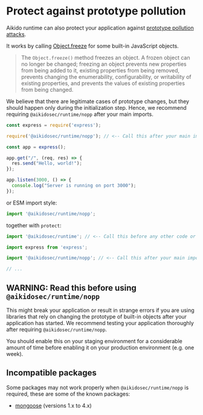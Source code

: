 # Protect against prototype pollution

Aikido runtime can also protect your application against [prototype pollution attacks](https://www.aikido.dev/blog/prevent-prototype-pollution).

It works by calling [Object.freeze](https://developer.mozilla.org/en-US/docs/Web/JavaScript/Reference/Global_Objects/Object/freeze) for some built-in JavaScript objects.

> The `Object.freeze()` method freezes an object. A frozen object can no longer be changed; freezing an object prevents new properties from being added to it, existing properties from being removed, prevents changing the enumerability, configurability, or writability of existing properties, and prevents the values of existing properties from being changed.

We believe that there are legitimate cases of prototype changes, but they should happen only during the initialization step. Hence, we recommend requiring `@aikidosec/runtime/nopp` after your main imports.

```js
const express = require('express');

require('@aikidosec/runtime/nopp'); // <-- Call this after your main imports

const app = express();

app.get("/", (req, res) => {
  res.send("Hello, world!");
});

app.listen(3000, () => {
  console.log("Server is running on port 3000");
});
```

or ESM import style:

```js
import '@aikidosec/runtime/nopp';
```

together with `protect`:

```js
import '@aikidosec/runtime'; // <-- Call this before any other code or imports

import express from 'express';

import '@aikidosec/runtime/nopp'; // <-- Call this after your main imports

// ...
```

## WARNING: Read this before using `@aikidosec/runtime/nopp`

This might break your application or result in strange errors if you are using libraries that rely on changing the prototype of built-in objects after your application has started. We recommend testing your application thoroughly after requiring `@aikidosec/runtime/nopp`.

You should enable this on your staging environment for a considerable amount of time before enabling it on your production environment (e.g. one week).

## Incompatible packages

Some packages may not work properly when `@aikidosec/runtime/nopp` is required, these are some of the known packages:

* [mongoose](https://www.npmjs.com/package/mongoose) (versions 1.x to 4.x)
